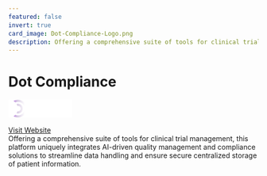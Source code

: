 ```yaml
---
featured: false
invert: true
card_image: Dot-Compliance-Logo.png
description: Offering a comprehensive suite of tools for clinical trial management, this platform uniquely integrates AI-driven quality management and compliance solutions to streamline data handling and ensure secure centralized storage of patient information.
---
```


# Dot Compliance
<img src="Dot-Compliance-Logo.png" alt="Logo" style="max-width: 200px; height: auto;">

<a href="https://www.dotcompliance.com/blog/inside-dot/top-8-clinical-trial-management-systems/">Visit Website</a>  
Offering a comprehensive suite of tools for clinical trial management, this platform uniquely integrates AI-driven quality management and compliance solutions to streamline data handling and ensure secure centralized storage of patient information.
